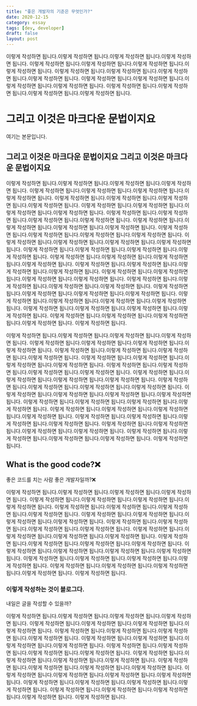 ```yaml
---
title: "좋은 개발자의 기준은 무엇인가?"
date: 2020-12-15
category: essay
tags: [dev, developer]
draft: false
layout: post
---
```

이렇게 작성하면 됩니다.이렇게 작성하면 됩니다.이렇게 작성하면 됩니다.이렇게 작성하면 됩니다.
이렇게 작성하면 됩니다.이렇게 작성하면 됩니다.이렇게 작성하면 됩니다.이렇게 작성하면 됩니다.
이렇게 작성하면 됩니다.이렇게 작성하면 됩니다.이렇게 작성하면 됩니다.이렇게 작성하면 됩니다.
이렇게 작성하면 됩니다.이렇게 작성하면 됩니다.이렇게 작성하면 됩니다.이렇게 작성하면 됩니다.
이렇게 작성하면 됩니다.이렇게 작성하면 됩니다.이렇게 작성하면 됩니다.이렇게 작성하면 됩니다.

# 그리고 이것은 마크다운 문법이지요
여기는 본문입니다.

## 그리고 이것은 마크다운 문법이지요 그리고 이것은 마크다운 문법이지요

이렇게 작성하면 됩니다.이렇게 작성하면 됩니다.이렇게 작성하면 됩니다.이렇게 작성하면 됩니다.
이렇게 작성하면 됩니다.이렇게 작성하면 됩니다.이렇게 작성하면 됩니다.이렇게 작성하면 됩니다.
이렇게 작성하면 됩니다.이렇게 작성하면 됩니다.이렇게 작성하면 됩니다.이렇게 작성하면 됩니다.
이렇게 작성하면 됩니다.이렇게 작성하면 됩니다.이렇게 작성하면 됩니다.이렇게 작성하면 됩니다.
이렇게 작성하면 됩니다.이렇게 작성하면 됩니다.이렇게 작성하면 됩니다.이렇게 작성하면 됩니다.
이렇게 작성하면 됩니다.이렇게 작성하면 됩니다.이렇게 작성하면 됩니다.이렇게 작성하면 됩니다.
이렇게 작성하면 됩니다.이렇게 작성하면 됩니다.이렇게 작성하면 됩니다.이렇게 작성하면 됩니다.
이렇게 작성하면 됩니다.이렇게 작성하면 됩니다.이렇게 작성하면 됩니다.이렇게 작성하면 됩니다.
이렇게 작성하면 됩니다.이렇게 작성하면 됩니다.이렇게 작성하면 됩니다.이렇게 작성하면 됩니다.
이렇게 작성하면 됩니다.이렇게 작성하면 됩니다.이렇게 작성하면 됩니다.이렇게 작성하면 됩니다.
이렇게 작성하면 됩니다.이렇게 작성하면 됩니다.이렇게 작성하면 됩니다.이렇게 작성하면 됩니다.
이렇게 작성하면 됩니다.이렇게 작성하면 됩니다.이렇게 작성하면 됩니다.이렇게 작성하면 됩니다.
이렇게 작성하면 됩니다.이렇게 작성하면 됩니다.이렇게 작성하면 됩니다.이렇게 작성하면 됩니다.
이렇게 작성하면 됩니다.이렇게 작성하면 됩니다.이렇게 작성하면 됩니다.이렇게 작성하면 됩니다.
이렇게 작성하면 됩니다.이렇게 작성하면 됩니다.이렇게 작성하면 됩니다.이렇게 작성하면 됩니다.
이렇게 작성하면 됩니다.이렇게 작성하면 됩니다.이렇게 작성하면 됩니다.이렇게 작성하면 됩니다.
이렇게 작성하면 됩니다.이렇게 작성하면 됩니다.이렇게 작성하면 됩니다.이렇게 작성하면 됩니다.
이렇게 작성하면 됩니다.


이렇게 작성하면 됩니다.이렇게 작성하면 됩니다.이렇게 작성하면 됩니다.이렇게 작성하면 됩니다.
이렇게 작성하면 됩니다.이렇게 작성하면 됩니다.이렇게 작성하면 됩니다.이렇게 작성하면 됩니다.
이렇게 작성하면 됩니다.이렇게 작성하면 됩니다.이렇게 작성하면 됩니다.이렇게 작성하면 됩니다.
이렇게 작성하면 됩니다.이렇게 작성하면 됩니다.이렇게 작성하면 됩니다.이렇게 작성하면 됩니다.
이렇게 작성하면 됩니다.이렇게 작성하면 됩니다.이렇게 작성하면 됩니다.이렇게 작성하면 됩니다.
이렇게 작성하면 됩니다.이렇게 작성하면 됩니다.이렇게 작성하면 됩니다.이렇게 작성하면 됩니다.
이렇게 작성하면 됩니다.이렇게 작성하면 됩니다.이렇게 작성하면 됩니다.이렇게 작성하면 됩니다.
이렇게 작성하면 됩니다.이렇게 작성하면 됩니다.이렇게 작성하면 됩니다.이렇게 작성하면 됩니다.
이렇게 작성하면 됩니다.이렇게 작성하면 됩니다.이렇게 작성하면 됩니다.이렇게 작성하면 됩니다.
이렇게 작성하면 됩니다.이렇게 작성하면 됩니다.이렇게 작성하면 됩니다.이렇게 작성하면 됩니다.
이렇게 작성하면 됩니다.이렇게 작성하면 됩니다.이렇게 작성하면 됩니다.이렇게 작성하면 됩니다.
이렇게 작성하면 됩니다.이렇게 작성하면 됩니다.이렇게 작성하면 됩니다.이렇게 작성하면 됩니다.
이렇게 작성하면 됩니다.이렇게 작성하면 됩니다.이렇게 작성하면 됩니다.이렇게 작성하면 됩니다.
이렇게 작성하면 됩니다.

## What is the good code?❌

좋은 코드를 치는 사람 좋은 개발자일까?❌

이렇게 작성하면 됩니다.이렇게 작성하면 됩니다.이렇게 작성하면 됩니다.이렇게 작성하면 됩니다.
이렇게 작성하면 됩니다.이렇게 작성하면 됩니다.이렇게 작성하면 됩니다.이렇게 작성하면 됩니다.
이렇게 작성하면 됩니다.이렇게 작성하면 됩니다.이렇게 작성하면 됩니다.이렇게 작성하면 됩니다.
이렇게 작성하면 됩니다.이렇게 작성하면 됩니다.이렇게 작성하면 됩니다.이렇게 작성하면 됩니다.
이렇게 작성하면 됩니다.이렇게 작성하면 됩니다.이렇게 작성하면 됩니다.이렇게 작성하면 됩니다.
이렇게 작성하면 됩니다.이렇게 작성하면 됩니다.이렇게 작성하면 됩니다.이렇게 작성하면 됩니다.
이렇게 작성하면 됩니다.이렇게 작성하면 됩니다.이렇게 작성하면 됩니다.이렇게 작성하면 됩니다.
이렇게 작성하면 됩니다.이렇게 작성하면 됩니다.이렇게 작성하면 됩니다.이렇게 작성하면 됩니다.
이렇게 작성하면 됩니다.이렇게 작성하면 됩니다.이렇게 작성하면 됩니다.이렇게 작성하면 됩니다.
이렇게 작성하면 됩니다.이렇게 작성하면 됩니다.이렇게 작성하면 됩니다.이렇게 작성하면 됩니다.
이렇게 작성하면 됩니다.

### 이렇게 작성하는 것이 블로그다.

내일은 글을 작성할 수 있을까?


이렇게 작성하면 됩니다.이렇게 작성하면 됩니다.이렇게 작성하면 됩니다.이렇게 작성하면 됩니다.
이렇게 작성하면 됩니다.이렇게 작성하면 됩니다.이렇게 작성하면 됩니다.이렇게 작성하면 됩니다.
이렇게 작성하면 됩니다.이렇게 작성하면 됩니다.이렇게 작성하면 됩니다.이렇게 작성하면 됩니다.
이렇게 작성하면 됩니다.이렇게 작성하면 됩니다.이렇게 작성하면 됩니다.이렇게 작성하면 됩니다.
이렇게 작성하면 됩니다.이렇게 작성하면 됩니다.이렇게 작성하면 됩니다.이렇게 작성하면 됩니다.
이렇게 작성하면 됩니다.이렇게 작성하면 됩니다.이렇게 작성하면 됩니다.이렇게 작성하면 됩니다.
이렇게 작성하면 됩니다.이렇게 작성하면 됩니다.이렇게 작성하면 됩니다.이렇게 작성하면 됩니다.
이렇게 작성하면 됩니다.이렇게 작성하면 됩니다.이렇게 작성하면 됩니다.이렇게 작성하면 됩니다.
이렇게 작성하면 됩니다.이렇게 작성하면 됩니다.이렇게 작성하면 됩니다.이렇게 작성하면 됩니다.
이렇게 작성하면 됩니다.이렇게 작성하면 됩니다.이렇게 작성하면 됩니다.이렇게 작성하면 됩니다.
이렇게 작성하면 됩니다.